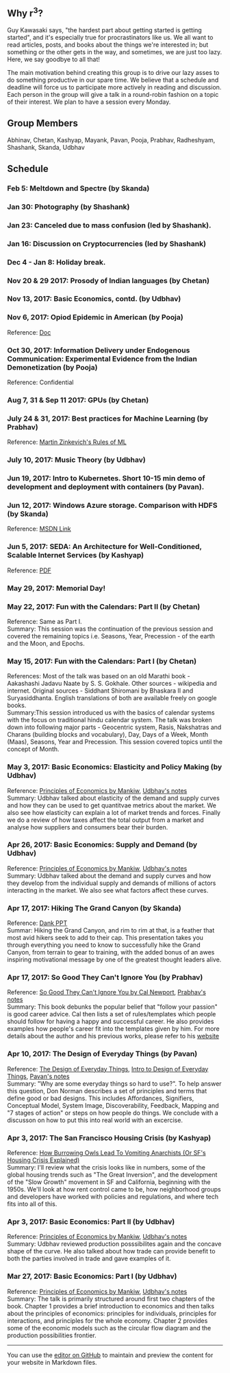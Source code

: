## Why r<sup>3</sup>?
Guy Kawasaki says, "the hardest part about getting started is getting started", and it's especially true for procrastinators like us. We all want to read articles, posts, and books about the things we're interested in; but something or the other gets in the way, and sometimes, we are just too lazy. Here, we say goodbye to all that!

The main motivation behind creating this group is to drive our lazy asses to do something productive in our spare time. We believe that a schedule and deadline will force us to participate more actively in reading and discussion. Each person in the group will give a talk in a round-robin fashion on a topic of their interest. We plan to have a session every Monday.

## Group Members
Abhinav, Chetan, Kashyap, Mayank, Pavan, Pooja, Prabhav, Radheshyam, Shashank, Skanda, Udbhav

## Schedule

### Feb 5: Meltdown and Spectre (by Skanda)

### Jan 30: Photography (by Shashank)

### Jan 23: Canceled due to mass confusion (led by Shashank).

### Jan 16: Discussion on Cryptocurrencies (led by Shashank)

### Dec 4 - Jan 8: Holiday break.

### Nov 20 & 29 2017: Prosody of Indian languages (by Chetan)

### Nov 13, 2017: Basic Economics, contd. (by Udbhav)

### Nov 6, 2017: Opiod Epidemic in American (by Pooja)
Reference: [Doc](https://drive.google.com/open?id=1T76V2WUt6hf23vpaVioBAafl469xbcBd)

### Oct 30, 2017: Information Delivery under Endogenous Communication: Experimental Evidence from the Indian Demonetization (by Pooja)
Reference: Confidential

### Aug 7, 31 & Sep 11 2017: GPUs (by Chetan)

### July 24 & 31, 2017: Best practices for Machine Learning (by Prabhav)
Reference: [Martin Zinkevich's Rules of ML](http://martin.zinkevich.org/rules_of_ml/rules_of_ml.pdf)

### July 10, 2017: Music Theory (by Udbhav)

### Jun 19, 2017: Intro to Kubernetes. Short 10-15 min demo of development and deployment with containers (by Pavan).

### Jun 12, 2017: Windows Azure storage. Comparison with HDFS (by Skanda)
Reference: [MSDN Link](https://blogs.msdn.microsoft.com/windowsazurestorage/2011/11/20/sosp-paper-windows-azure-storage-a-highly-available-cloud-storage-service-with-strong-consistency/)<br/>

### Jun 5, 2017: SEDA: An Architecture for Well-Conditioned, Scalable Internet Services (by Kashyap)
Reference: [PDF](https://github.com/tpn/pdfs/blob/master/SEDA%20-%20An%20Architecture%20for%20Well-Conditioned,%20Scalable%20Internet%20Services%20(seda-sosp01).pdf)<br/>

### May 29, 2017: Memorial Day!

### May 22, 2017: Fun with the Calendars: Part II (by Chetan)
Reference: Same as Part I.<br/>
Summary: This session was the continuation of the previous session and covered the remaining topics i.e. Seasons, Year, Precession - of the earth and the Moon, and Epochs.

### May 15, 2017: Fun with the Calendars: Part I (by Chetan)
References: Most of the talk was based on an old Marathi book - Aakashashi Jadavu Naate by S. S. Gokhale. Other sources - wikipedia and internet. Original sources - Siddhant Shiromani by Bhaskara II and Suryasiddhanta. English translations of both are available freely on google books.<br/>
Summary:This session introduced us with the basics of calendar systems with the focus on traditional hindu calendar system. The talk was broken down into following major parts - Geocentric system, Rasis, Nakshatras and Charans (building blocks and vocabulary), Day, Days of a Week, Month (Maas), Seasons, Year and Precession. This session covered topics until the concept of Month.

### May 3, 2017: Basic Economics: Elasticity and Policy Making (by Udbhav)
Reference: [Principles of Economics by Mankiw](https://www.amazon.com/Principles-Economics-7th-Mankiws/dp/128516587X), [Udbhav's notes](https://drive.google.com/open?id=0ByfPhRmPL1voRVBPZXp5c2NKNU0)<br/>
Summary: Udbhav talked about elasticity of the demand and supply curves and how they can be used to get quantitvae metrics about the market. We also see how elasticity can explain a lot of market trends and forces. Finally we do a review of how taxes affect the total output from a market and analyse how suppliers and consumers bear their burden.

### Apr 26, 2017: Basic Economics: Supply and Demand (by Udbhav)
Reference: [Principles of Economics by Mankiw](https://www.amazon.com/Principles-Economics-7th-Mankiws/dp/128516587X), [Udbhav's notes](https://drive.google.com/open?id=0ByfPhRmPL1voRVBPZXp5c2NKNU0)<br/>
Summary: Udbhav talked about the demand and supply curves and how they develop from the individual supply and demands of millions of actors interacting in the market. We also see what factors affect these curves. 

### Apr 17, 2017: Hiking The Grand Canyon (by Skanda)
Reference: [Dank PPT](https://drive.google.com/file/d/0B7zfGHX4UX7iRFZOU085VFRsLUk/view?usp=sharing)<br/>
Summar: Hiking the Grand Canyon, and rim to rim at that, is a feather that most avid hikers seek to add to their cap. This presentation takes you through everything you need to know to successfully hike the Grand Canyon, from terrain to gear to training, with the added bonus of an awes inspiring motivational message by one of the greatest thought leaders alive.

### Apr 17, 2017: So Good They Can't Ignore You (by Prabhav)
Reference: [So Good They Can't Ignore You by Cal Newport](https://www.amazon.com/Good-They-Cant-Ignore-You/dp/1455509124/), [Prabhav's notes](https://drive.google.com/open?id=0B-844AnmP8ZRSWVENFdSeUxiNFE) <br/>
Summary: This book debunks the popular belief that "follow your passion" is good career advice. Cal then lists a set of rules/templates which people should follow for having a happy and successful career. He also provides examples how people's career fit into the templates given by him. For more details about the author and his previous works, please refer to his [website](http://calnewport.com/)

### Apr 10, 2017: The Design of Everyday Things (by Pavan)
Reference: [The Design of Everyday Things](https://www.amazon.com/Design-Everyday-Things-Donald-Norman/dp/1452654123), [Intro to Design of Everyday Things](https://www.udacity.com/course/intro-to-the-design-of-everyday-things--design101), [Pavan's notes](https://drive.google.com/open?id=0B-6i1rQlClwUWWFjQW5mSW53NEk) <br/>
Summary: "Why are some everyday things so hard to use?". To help answer this question, Don Norman describes a set of principles and terms that define good or bad designs. This includes Affordances, Signifiers, Conceptual Model, System Image, Discoverability, Feedback, Mapping and "7 stages of action" or steps on how people do things. We conclude with a discusson on how to put this into real world with an excercise.

### Apr 3, 2017: The San Francisco Housing Crisis (by Kashyap)
Reference: [How Burrowing Owls Lead To Vomiting Anarchists (Or SF's Housing Crisis Explained)](https://techcrunch.com/2014/04/14/sf-housing/)<br/>
Summary: I'll review what the crisis looks like in numbers, some of the global housing trends such as "The Great Inversion", and the development of the "Slow Growth" movement in SF and California, beginning with the 1950s. We'll look at how rent control came to be, how neighborhood groups and developers have worked with policies and regulations, and where tech fits into all of this.

### Apr 3, 2017: Basic Economics: Part II (by Udbhav)
Reference: [Principles of Economics by Mankiw](https://www.amazon.com/Principles-Economics-7th-Mankiws/dp/128516587X), [Udbhav's notes](https://drive.google.com/open?id=0B-844AnmP8ZRUGhtQTZ3bi1iQ0E) <br/>
Summary: Udbhav reviewed production posssibilites again and the concave shape of the curve. He also talked about how trade can provide benefit to both the parties involved in trade and gave examples of it.

### Mar 27, 2017: Basic Economics: Part I (by Udbhav)
Reference: [Principles of Economics by Mankiw](https://www.amazon.com/Principles-Economics-7th-Mankiws/dp/128516587X), [Udbhav's notes](https://drive.google.com/open?id=0B-844AnmP8ZRNGxwLVZ0cHplRDA)<br/>
Summary: The talk is primarily structured around first two chapters of the book. Chapter 1 provides a brief introduction to economics and then talks about the principles of economics: principles for individuals, principles for interactions, and principles for the whole economy. Chapter 2 provides some of the economic models such as the circular flow diagram and the production possibilities frontier.

___

You can use the [editor on GitHub](https://github.com/prabhavagrawal/r3/edit/master/README.md) to maintain and preview the content for your website in Markdown files.
